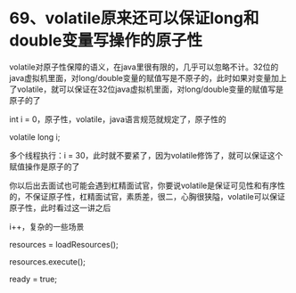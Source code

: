 # 69、volatile原来还可以保证long和double变量写操作的原子性
volatile对原子性保障的语义，在java里很有限的，几乎可以忽略不计。32位的java虚拟机里面，对long/double变量的赋值写是不原子的，此时如果对变量加上了volatile，就可以保证在32位java虚拟机里面，对long/double变量的赋值写是原子的了

 

int i = 0，原子性，volatile，java语言规范就规定了，原子性的

 

volatile long i;

 

多个线程执行：i = 30，此时就不要紧了，因为volatile修饰了，就可以保证这个赋值操作是原子的了

 

你以后出去面试也可能会遇到杠精面试官，你要说volatile是保证可见性和有序性的，不保证原子性，杠精面试官，素质差，很二，心胸很狭隘，volatile可以保证原子性，此时看过这一讲之后

 

i++，复杂的一些场景

 

resources = loadResources();

resources.execute();

ready = true;
